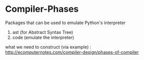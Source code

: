 # Compiler-Phases
Packages that can be used to emulate Python's interpreter
1. ast (for Abstract Syntax Tree)
2. code (emulate the interpreter)

what we need to construct (via example) : http://ecomputernotes.com/compiler-design/phases-of-compiler
